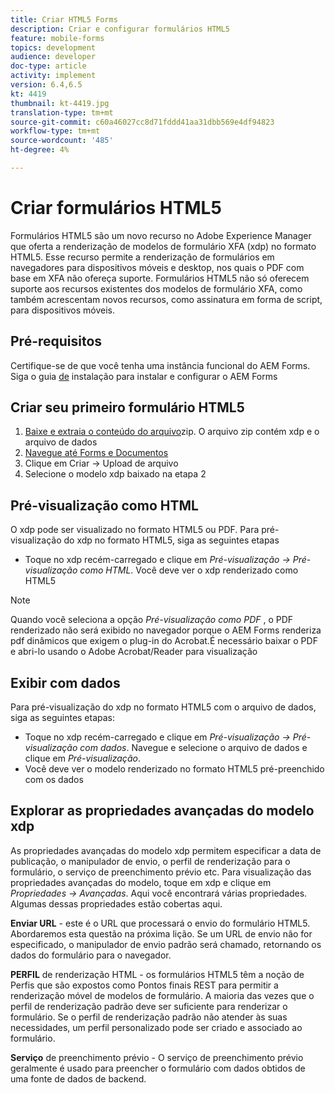 ```yaml
---
title: Criar HTML5 Forms
description: Criar e configurar formulários HTML5
feature: mobile-forms
topics: development
audience: developer
doc-type: article
activity: implement
version: 6.4,6.5
kt: 4419
thumbnail: kt-4419.jpg
translation-type: tm+mt
source-git-commit: c60a46027cc8d71fddd41aa31dbb569e4df94823
workflow-type: tm+mt
source-wordcount: '485'
ht-degree: 4%

---
```



# Criar formulários HTML5

Formulários HTML5 são um novo recurso no Adobe Experience Manager que oferta a renderização de modelos de formulário XFA (xdp) no formato HTML5. Esse recurso permite a renderização de formulários em navegadores para dispositivos móveis e desktop, nos quais o PDF com base em XFA não ofereça suporte. Formulários HTML5 não só oferecem suporte aos recursos existentes dos modelos de formulário XFA, como também acrescentam novos recursos, como assinatura em forma de script, para dispositivos móveis.

## Pré-requisitos

Certifique-se de que você tenha uma instância funcional do AEM Forms. Siga o guia [de](https://docs.adobe.com/content/help/en/experience-manager-65/forms/install-aem-forms/osgi-installation/installing-configuring-aem-forms-osgi.html) instalação para instalar e configurar o AEM Forms

## Criar seu primeiro formulário HTML5

1. [Baixe e extraia o conteúdo do arquivo](assets/assets.zip)zip. O arquivo zip contém xdp e o arquivo de dados
2. [Navegue até Forms e Documentos](http://localhost:4502/aem/forms.html/content/dam/formsanddocuments)
3. Clique em Criar -> Upload de arquivo
4. Selecione o modelo xdp baixado na etapa 2

## Pré-visualização como HTML

O xdp pode ser visualizado no formato HTML5 ou PDF. Para pré-visualização do xdp no formato HTML5, siga as seguintes etapas

* Toque no xdp recém-carregado e clique em _Pré-visualização -> Pré-visualização como HTML_. Você deve ver o xdp renderizado como HTML5

>[!NOTE]
>Quando você seleciona a opção _Pré-visualização como PDF_ , o PDF renderizado não será exibido no navegador porque o AEM Forms renderiza pdf dinâmicos que exigem o plug-in do Acrobat.É necessário baixar o PDF e abri-lo usando o Adobe Acrobat/Reader para visualização


## Exibir com dados

Para pré-visualização do xdp no formato HTML5 com o arquivo de dados, siga as seguintes etapas:

* Toque no xdp recém-carregado e clique em _Pré-visualização -> Pré-visualização com dados_. Navegue e selecione o arquivo de dados e clique em _Pré-visualização_.
* Você deve ver o modelo renderizado no formato HTML5 pré-preenchido com os dados

## Explorar as propriedades avançadas do modelo xdp

As propriedades avançadas do modelo xdp permitem especificar a data de publicação, o manipulador de envio, o perfil de renderização para o formulário, o serviço de preenchimento prévio etc. Para visualização das propriedades avançadas do modelo, toque em xdp e clique em _Propriedades -> Avançadas_. Aqui você encontrará várias propriedades. Algumas dessas propriedades estão cobertas aqui.

**Enviar URL** - este é o URL que processará o envio do formulário HTML5. Abordaremos esta questão na próxima lição. Se um URL de envio não for especificado, o manipulador de envio padrão será chamado, retornando os dados do formulário para o navegador.

**PERFIL** de renderização HTML - os formulários HTML5 têm a noção de Perfis que são expostos como Pontos finais REST para permitir a renderização móvel de modelos de formulário. A maioria das vezes que o perfil de renderização padrão deve ser suficiente para renderizar o formulário. Se o perfil de renderização padrão não atender às suas necessidades, um perfil [](https://docs.adobe.com/content/help/en/experience-manager-64/forms/html5-forms/custom-profile.html) personalizado pode ser criado e associado ao formulário.

**Serviço** de preenchimento prévio - O serviço de preenchimento prévio geralmente é usado para preencher o formulário com dados obtidos de uma fonte de dados de backend.

